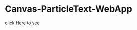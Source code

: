 # Canvas-ParticleText-WebApp

click [Here](https://ijlalahmad-canvas-particletext.netlify.app/) to see
